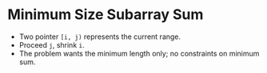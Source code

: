# Minimum Size Subarray Sum

* Two pointer `[i, j)` represents the current range.
* Proceed `j`, shrink `i`.
* The problem wants the minimum length only; no constraints on minimum sum.
